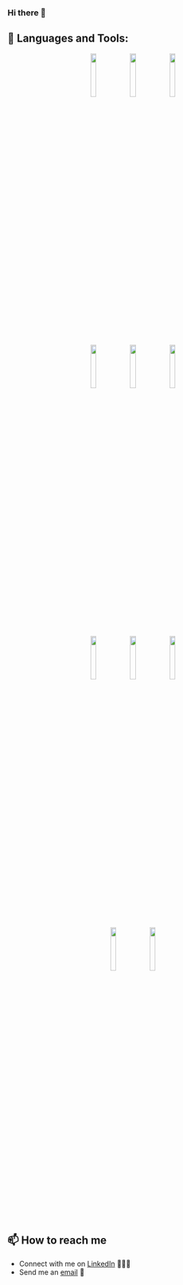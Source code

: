 ### Hi there 👋


## 🧰 Languages and Tools:

<p align="center">
<img width="15%" src="https://www.vectorlogo.zone/logos/java/java-ar21.svg" />
<img width="15%" src="https://www.vectorlogo.zone/logos/github/github-ar21.svg" />
<img width="15%" src="https://www.vectorlogo.zone/logos/git-scm/git-scm-ar21.svg" />
<br>
<img width="15%" src="https://upload.vectorlogo.zone/logos/apache_maven/images/bf250be6-ab7f-4191-b421-8d0acb1dc6e4.svg" />
<img width="15%" src="https://www.vectorlogo.zone/logos/jetbrains/jetbrains-ar21.svg" />
<img width="15%" src="https://www.vectorlogo.zone/logos/mysql/mysql-ar21.svg" />
<br>
<img width="15%" src="https://upload.vectorlogo.zone/logos/mockito/images/36c60459-46b2-46dd-87b7-5ed157df95d4.svg" />
<img width="15%" src="https://www.vectorlogo.zone/logos/hibernate/hibernate-ar21.svg" />
<img width="15%" src="https://upload.vectorlogo.zone/logos/liquibase/images/bd2ff83d-5758-4629-ad54-b1de6f15c7c1.svg" />
<br>
<img width="15%" src="https://www.vectorlogo.zone/logos/json/json-ar21.svg" />
<img width="15%" src="https://www.vectorlogo.zone/logos/w3c_xml/w3c_xml-ar21.svg" />
</p>

## 📫 How to reach me

- Connect with me on [LinkedIn](https://www.linkedin.com/in/oxana-peregud/) 👨🏻‍💻
- Send me an [email](mailto:ox.peregud@gmail.com) 📧
